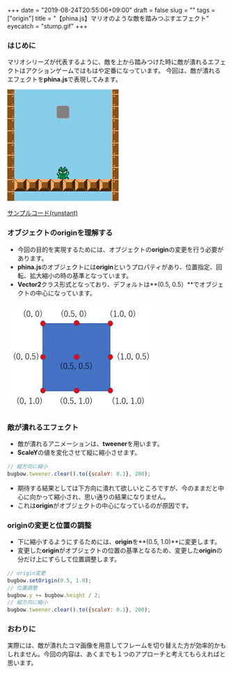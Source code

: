 +++
date = "2019-08-24T20:55:06+09:00"
draft = false
slug = ""
tags = ["origin"]
title = "【phina.js】マリオのような敵を踏みつぶすエフェクト"
eyecatch = "stump.gif"
+++

### はじめに
マリオシリーズが代表するように、敵を上から踏みつけた時に敵が潰れるエフェクトはアクションゲームではもはや定番になっています。
今回は、敵が潰れるエフェクトを**phina.js**で表現してみます。

![stump.gif](stump.gif)

[サンプルコード(runstant)](https://runstant.com/alkn203/projects/9ed08533)

### オブジェクトのoriginを理解する
* 今回の目的を実現するためには、オブジェクトの**origin**の変更を行う必要があります。
* **phina.js**のオブジェクトには**origin**というプロパティがあり、位置指定、回転、拡大縮小の時の基準となっています。
* **Vector2**クラス形式となっており、デフォルトは**(0.5, 0.5）**でオブジェクトの中心になっています。
  
![origin.gif](origin.gif)

### 敵が潰れるエフェクト
* 敵が潰れるアニメーションは、**tweener**を用います。
* **ScaleY**の値を変化させて縦に縮小させます。

```javascript
// 縦方向に縮小
bugbow.tweener.clear().to({scaleY: 0.1}, 200);
```

* 期待する結果としては下方向に潰れて欲しいところですが、今のままだと中心に向かって縮小され、思い通りの結果になりません。
* これは**origin**がオブジェクトの中心になっているのが原因です。

### originの変更と位置の調整

* 下に縮小するようにするためには、**origin**を**(0.5, 1.0)**に変更します。
* 変更した**origin**がオブジェクトの位置の基準となるため、変更した**origin**の分だけ上にずらして位置調整します。

```javascript
// origin変更
bugbow.setOrigin(0.5, 1.0);
// 位置調整
bugbow.y += bugbow.height / 2;
// 縦方向に縮小
bugbow.tweener.clear().to({scaleY: 0.1}, 200);
```

### おわりに
実際には、敵が潰れたコマ画像を用意してフレームを切り替えた方が効率的かもしれません。今回の内容は、あくまでも１つのアプローチと考えてもらえればと思います。